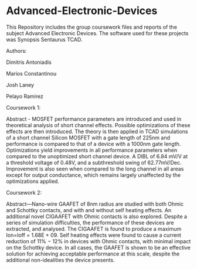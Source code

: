# Advanced-Electronic-Devices
This Repository includes the group coursework files and reports of the subject Advanced Electronic Devices. The software used for these projects was Synopsis Sentaurus TCAD. 

Authors:

Dimitris Antoniadis

Marios Constantinou

Josh Laney

Pelayo Ramirez

Coursework 1:

Abstract - MOSFET performance parameters are introduced and
used in theoretical analysis of short channel effects. Possible
optimizations of these effects are then introduced. The theory is
then applied in TCAD simulations of a short channel Silicon
MOSFET with a gate length of 225nm and performance is
compared to that of a device with a 1000nm gate length.
Optimizations yield improvements in all performance parameters
when compared to the unoptimized short channel device. A DIBL
of 6.84 mV/V at a threshold voltage of 0.48V, and a subthreshold
swing of 62.77mV/Dec. Improvement is also seen when compared
to the long channel in all areas except for output conductance,
which remains largely unaffected by the optimizations applied.

Coursework 2:


Abstract—Nano-wire GAAFET of 8nm radius are studied with
both Ohmic and Schottky contacts, and with and without self
heating effects. An additional novel CIGAAFET with Ohmic
contacts is also explored. Despite a series of simulation difficulties,
the performance of these devices are extracted, and analysed.
The CIGAAFET is found to produce a maximum Ion=Ioff =
1.68E + 09. Self heating effects were found to cause a current
reduction of 11% − 12% in devices with Ohmic contacts, with
minimal impact on the Schottky device. In all cases, the GAAFET
is shown to be an effective solution for achieving acceptable
performance at this scale, despite the additional non-idealities
the device presents.

